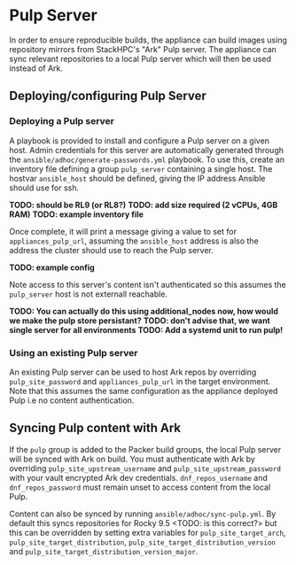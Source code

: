 # Pulp Server

In order to ensure reproducible builds, the appliance can build images using repository mirrors from StackHPC's "Ark" Pulp server. The appliance can sync relevant repositories to a local Pulp server which will then be used instead of Ark.

## Deploying/configuring Pulp Server

### Deploying a Pulp server
A playbook is provided to install and configure a Pulp server on a given host. Admin credentials for this server are automatically generated through the `ansible/adhoc/generate-passwords.yml` playbook. To use this, create an inventory file defining a group `pulp_server` containing a single host. The hostvar `ansible_host` should be defined, giving the IP address Ansible should use for ssh.

**TODO: should be RL9 (or RL8?)**
**TODO: add size required (2 vCPUs, 4GB RAM)**
**TODO: example inventory file**

Once complete, it will print a message giving a value to set for `appliances_pulp_url`, assuming the `ansible_host` address is also the address the cluster
should use to reach the Pulp server.

**TODO: example config**

Note access to this server's content isn't authenticated so this assumes the `pulp_server` host is not externall reachable.

**TODO: You can actually do this using additional_nodes now, how would we make the pulp store persistant?**
**TODO: don't advise that, we want single server for all environments**
**TODO: Add a systemd unit to run pulp!**

### Using an existing Pulp server
An existing Pulp server can be used to host Ark repos by overriding `pulp_site_password` and `appliances_pulp_url` in the target environment. Note that this assumes the same configuration as the appliance deployed Pulp i.e no content authentication.

## Syncing Pulp content with Ark

If the `pulp` group is added to the Packer build groups, the local Pulp server will be synced with Ark on build. You must authenticate with Ark by overriding `pulp_site_upstream_username` and `pulp_site_upstream_password` with your vault encrypted Ark dev credentials. `dnf_repos_username` and `dnf_repos_password` must remain unset to access content from the local Pulp.

Content can also be synced by running `ansible/adhoc/sync-pulp.yml`. By default this syncs repositories for Rocky 9.5 <TODO: is this correct?>  but this can be overridden by setting extra variables for `pulp_site_target_arch`, `pulp_site_target_distribution`, `pulp_site_target_distribution_version` and `pulp_site_target_distribution_version_major`.
